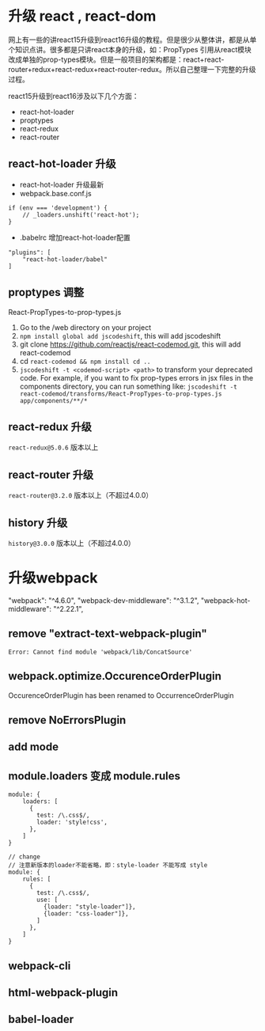 # 升级 react , react-dom
网上有一些的讲react15升级到react16升级的教程。但是很少从整体讲，都是从单个知识点讲。很多都是只讲react本身的升级，如：PropTypes 引用从react模块改成单独的prop-types模块。但是一般项目的架构都是：react+react-router+redux+react-redux+react-router-redux。所以自己整理一下完整的升级过程。

react15升级到react16涉及以下几个方面：
- react-hot-loader
- proptypes
- react-redux
- react-router

## react-hot-loader 升级
- react-hot-loader 升级最新
- webpack.base.conf.js
```
if (env === 'development') {
    // _loaders.unshift('react-hot');
}
```
- .babelrc 增加react-hot-loader配置
```
"plugins": [
    "react-hot-loader/babel"
]
```

## proptypes 调整

React-PropTypes-to-prop-types.js

1. Go to the /web directory on your project
2. `npm install global add jscodeshift`, this will add jscodeshift
3. git clone https://github.com/reactjs/react-codemod.git, this will add react-codemod
4. cd `react-codemod && npm install cd ..`
5. `jscodeshift -t <codemod-script> <path>` to transform your deprecated code. For example, if you want to fix prop-types errors in jsx files in the components directory, you can run something like: `jscodeshift -t react-codemod/transforms/React-PropTypes-to-prop-types.js app/components/**/*`

## react-redux 升级

 `react-redux@5.0.6` 版本以上

## react-router 升级
  `react-router@3.2.0` 版本以上（不超过4.0.0）

## history 升级
  `history@3.0.0` 版本以上（不超过4.0.0）


# 升级webpack
"webpack": "^4.6.0",
"webpack-dev-middleware": "^3.1.2",
"webpack-hot-middleware": "^2.22.1",

## remove "extract-text-webpack-plugin"
```
Error: Cannot find module 'webpack/lib/ConcatSource'
```

## webpack.optimize.OccurenceOrderPlugin
OccurenceOrderPlugin has been renamed to OccurrenceOrderPlugin

## remove NoErrorsPlugin

## add mode 

## module.loaders 变成 module.rules

```JS
module: {
    loaders: [
      {
        test: /\.css$/,
        loader: 'style!css',
      },
    ]
}

// change
// 注意新版本的loader不能省略，即：style-loader 不能写成 style
module: {
    rules: [
      {
        test: /\.css$/,
        use: [
          {loader: "style-loader"]},
          {loader: "css-loader"]},
        ]
      },
    ]
}
```

## webpack-cli

## html-webpack-plugin

## babel-loader